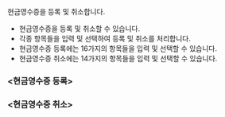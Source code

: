 현금영수증을 등록 및 취소합니다.

- 현금영수증을 등록 및 취소할 수 있습니다.
- 각종 항목들을 입력 및 선택하여 등록 및 취소를 처리합니다.
- 현금영수증 등록에는 16가지의 항목들을 입력 및 선택할 수 있습니다.
- 현금영수증 취소에는 14가지의 항목들을 입력 및 선택할 수 있습니다.

### <현금영수증 등록>

### <현금영수증 취소>
